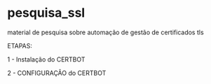 # pesquisa_ssl
material de pesquisa sobre automação de gestão de certificados tls


ETAPAS:

1 - Instalação do CERTBOT

2 - CONFIGURAÇÂO do CERTBOT

